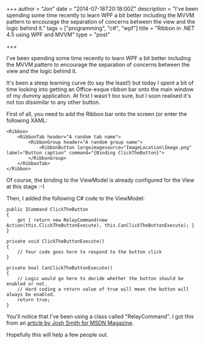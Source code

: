 +++
author = "Jon"
date = "2014-07-18T20:18:00Z"
description = "I've been spending some time recently to learn WPF a bit better including the MVVM pattern to encourage the separation of concerns between the view and the logic behind it."
tags = ["programming", "c#", "wpf"]
title = "Ribbon in .NET 4.5 using WPF and MVVM"
type = "post"

+++

I've been spending some time recently to learn WPF a bit better including the MVVM pattern to encourage the separation of concerns between the view and the logic behind it.

It's been a steep learning curve (to say the least!) but today I spent a bit of time looking into getting an Office-esque ribbon bar onto the main window of my dummy application. At first I wasn't too sure, but I soon realised it's not too dissimilar to any other button.

First of all, you need to add the Ribbon bar onto the screen (or enter the following XAML:

	<Ribbon>
		<RibbonTab header="A random tab name">
			<RibbonGroup header="A random group name">
				<RibbonButton largeimagesource="ImageLocation\Image.png" label="Button caption" command="{Binding ClickTheButton}">
			</RibbonGroup>
		</RibbonTab>
	</Ribbon>

Of course, the binding to the ViewModel is already configured for the View at this stage :-)

Then, I added the following C# code to the ViewModel:

	public ICommand ClickTheButton
	{
		get { return new RelayCommand(new Action(this.ClickTheButtonExecute), this.CanClickTheButtonExecute); }
	}

	private void ClickTheButtonExecute()
	{
		// Your code goes here to respond to the button click
	}

	private bool CanClickTheButtonExecute()
	{
		// Logic would go here to decide whether the button should be enabled or not.
		// Hard coding a return value of true will mean the button will always be enabled.
		return true;
	}

You'll notice that I've been using a class called "RelayCommand". I got this from an [article by Josh Smith for MSDN Magazine](http://msdn.microsoft.com/en-us/magazine/dd419663.aspx#id0090030).

Hopefully this will help a few people out.
